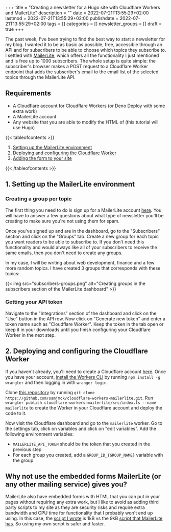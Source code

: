 +++
title = "Creating a newsletter for a Hugo site with Cloudflare Workers and MailerLite"
description = ""
date = 2022-07-21T13:55:29+02:00
lastmod = 2022-07-21T13:55:29+02:00
publishdate = 2022-07-21T13:55:29+02:00
tags = []
categories = []
newsletter_groups = []
draft = true
+++

The past week, I've been trying to find the best way to start a newsletter for my blog. I wanted it to be as basic as possible, free, accessible through an API and for subscribers to be able to choose which topics they subscribe to. I settled with [MailerLite](https://mailerlite.com), which offers all the functionality I just mentioned and is free up to 1000 subscribers. The whole setup is quite simple: the subscriber's browser makes a POST request to a Cloudflare Worker endpoint that adds the subscriber's email to the email list of the selected topics through the MailerLite API.

## Requirements
- A Cloudflare account for Cloudflare Workers (or Deno Deploy with some extra work)
- A MailerLite account
- Any website that you are able to modify the HTML of (this tutorial will use Hugo)

{{< tableofcontents >}}
<ol>
	<li><a href="#1-setting-up-the-mailerlite-environment">Setting up the MailerLite environment</a></li>
	<li><a href="#2-deploying-the-cloudflare-worker">Deploying and configuring the Cloudflare Worker</a></li>
	<li><a href="#">Adding the form to your site</a></li>
</ol>
{{< /tableofcontents >}}

## 1. Setting up the MailerLite environment

### Creating a group per topic

The first thing you need to do is sign up for a MailerLite account [here](https://www.mailerlite.com/signup). You will have to answer a few questions about what type of newsletter you'll be creating to make sure you're not using them for spam.

Once you've signed up and are in the dashboard, go to the "Subscribers" section and click on the "Groups" tab. Create a new group for each topic you want readers to be able to subscribe to. If you don't need this functionality and would always like all of your subscribers to receive the same emails, then you don't need to create any groups.

In my case, I will be writing about web development, finance and a few more random topics. I have created 3 groups that corresponds with these topics:

{{< img src="subscribers-groups.png" alt="Creating groups in the subscribers section of the MailerLite dashboard" >}}

### Getting your API token

Navigate to the "Integrations" section of the dashboard and click on the "Use" button in the API row. Now click on "Generate new token" and enter a token name such as "Cloudflare Worker". Keep the token in the tab open or keep it in your downloads until you finish configuring your Cloudflare Worker in the next step.

## 2. Deploying and configuring the Cloudflare Worker

If you haven't already, you'll need to create a Cloudflare account [here](https://dash.cloudflare.com/sign-up). Once you have your account, [install the Workers CLI](https://developers.cloudflare.com/workers/wrangler/get-started/) by running `npm install -g wrangler` and then logging in with `wranger login`.

Clone [this repository](https://github.com/samjmck/cloudflare-workers-mailerlite) by running `git clone https://github.com/samjmck/cloudflare-workers-mailerlite.git`. Run `wrangler publish cloudflare-workers-mailerlite/src/index.ts --name mailerlite` to create the Worker in your Cloudflare account and deploy the code to it.

Now visit the Cloudflare dashboard and go to the `mailerlite` worker. Go to the settings tab, click on variables and click on "edit variables". Add the following environment variables:

- `MAILERLITE_API_TOKEN` should be the token that you created in the previous step
- For each group you created, add a `GROUP_ID_{GROUP_NAME}` variable with the group 


## Why not use the embedded forms MailerLite (or any other mailing service) gives you?

MailerLite also have embedded forms with HTML that you can put in your pages without requiring any extra work, but I like to avoid as adding third party scripts to my site as they are security risks and require extra bandwidth and CPU time for functionality that I probably won't end up using. In this case, the [script I wrote](https://raw.githubusercontent.com/samjmck/cloudflare-workers-mailerlite/master/template/script.js) is 1kB vs the 9kB [script that MailerLite has](https://assets.mailerlite.com/js/universal.js). So using my own script is safer and faster.

